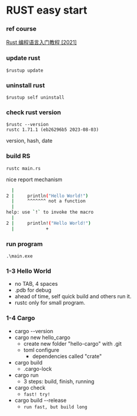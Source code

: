 # RUST easy start

### ref course
[Rust 编程语言入门教程 [2021]](https://www.youtube.com/watch?v=e3-2uxHhbzs&list=PL3azK8C0kje1DUJbaOqce19j3R_-tIc4_&ab_channel=DaveYoung)

### update rust 
```
$rustup update
```
### uninstall rust
```
$rustup self uninstall
```
### check rust version
```
$rustc --version
rustc 1.71.1 (eb26296b5 2023-08-03)
```
version, hash, date

### build RS
```
rustc main.rs
```
nice report mechanism
```bash
  |
2 |     println("Hello World!")
  |     ^^^^^^^ not a function
  |
help: use `!` to invoke the macro
  |
2 |     println!("Hello World!")
  |            +
```
### run program
```
.\main.exe
```
### 1-3 Hello World
- no TAB, 4 spaces
- .pdb for debug
- ahead of time, self quick build and others run it. 
- rustc only for small program.
### 1-4 Cargo
- cargo --version
- cargo new hello_cargo
  - create new folder "hello-cargo" with .git
  - toml configure
    - dependencies called "crate" 
- cargo build
  - .cargo-lock
- cargo run
  - 3 steps: build, finish, running
- cargo check
  - `fast! try!`
- cargo build --release
  - `run fast, but build long`